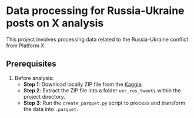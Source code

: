 # Data processing for Russia-Ukraine posts on X analysis 

This project involves processing data related to the Russia-Ukraine conflict from Platform X.

## Prerequisites

1. Before analysis:
   - **Step 1**: Download locally ZIP file from the [Kaggle](https://www.kaggle.com/datasets/bwandowando/ukraine-russian-crisis-twitter-dataset-1-2-m-rows/data?fbclid=IwY2xjawJgwkJleHRuA2FlbQIxMAABHll26f5LWA6t0zfMzSymc2AntB4A6Jhg4AHGG8OEFKXJ6ooG0FM4e0iR00BC_aem_gQu_fMR3_DMVqpG6WBaNvw).
   - **Step 2**: Extract the ZIP file into a folder `ukr_rus_tweets` within the project directory.
   - **Step 3**: Run the `create_parquet.py` script to process and transform the data into `.parquet`.
